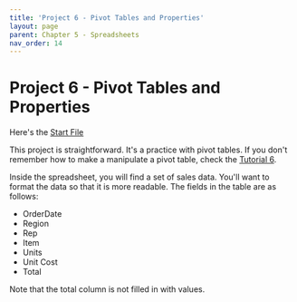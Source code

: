 ```yaml
--- 
title: 'Project 6 - Pivot Tables and Properties'
layout: page
parent: Chapter 5 - Spreadsheets
nav_order: 14
---
```


Project 6 - Pivot Tables and Properties
=======================================

Here's the [Start File](https://bit.ly/3cAKwNN)

This project is straightforward. It's a practice with pivot tables. If you don't remember how to make a manipulate a pivot table, check the [Tutorial 6](6_tutorial_tables_pivot.html).

Inside the spreadsheet, you will find a set of sales data. You'll want to format the data so that it is more readable. The fields in the table are as follows:

* OrderDate
* Region
* Rep
* Item
* Units
* Unit Cost
* Total

Note that the total column is not filled in with values.

